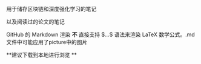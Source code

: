 用于储存区块链和深度强化学习的笔记

以及阅读过的论文的笔记

GitHub 的 Markdown 渲染 **不** 直接支持 \$...\$ 语法来渲染 LaTeX 数学公式。.md文件中可能应用了picture中的图片

**建议下载到本地进行浏览 **

